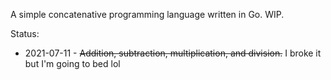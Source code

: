 A simple concatenative programming language written in Go.
WIP.

Status:
- 2021-07-11 - ~~Addition, subtraction, multiplication, and division.~~ I broke it but I'm going to bed lol

